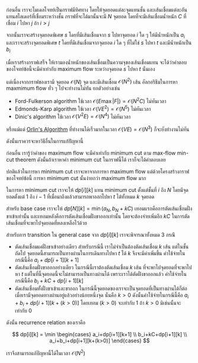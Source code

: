 ก่อนอื่น เราจะโมเดลโจทย์เป็นกราฟมีทิศทาง โดยให้จุดยอดแต่ละจุดแทนชั้น และเส้นเชื่อมแต่ละอันแทนสไลเดอร์ที่เชื่อมระหว่างชั้น กราฟที่จะได้มานั้นจะมี $N$ จุดยอด โดยที่จะมีเส้นเชื่อมน้ำหนัก $C$ ที่เชื่อม $i$ ไปหา $j$ ถ้า $i> j$ 

จากนั้นเราจะสร้างจุดยอดพิเศษ $s$ โดยที่มีเส้นเชื่อมจาก $s$ ไปหาจุดยอด $i$ ใด ๆ ให้มีน้ำหนักเป็น $a_i$ และเราจะสร้างจุดยอดพิเศษ $t$ โดยที่มีเส้นเชื่อมจากจุดยอด $i$ ใด ๆ ที่ไม่ใช่ $s$ ไปหา $t$ และมีน้ำหนักเป็น $b_i$

เมื่อเราสร้างกราฟเสร็จ ให้เรามองน้ำหนักของเส้นเชื่อมเป็นความจุของเส้นเชื่อมแทน จะได้ว่าคำตอบของโจทย์ข้อนี้จะมีค่าเท่ากับ maximum flow ระหว่างจุดยอด $s$ ไปหา $t$ นั่นเอง

แต่เนื่องจากกราฟของเรามี จุดยอด $\mathcal{O}(N)$ จุด และมีเส้นเชื่อม $\mathcal{O}(N^2)$ เส้น อัลกอริธึมในการหา maxmimum flow ทั่ว ๆ ไปจะทำงานไม่ทัน ยกตัวอย่างเช่น

- Ford-Fulkerson algorithm ใช้เวลา $\mathcal{O}(E\max|F|) = \mathcal{O}(N^2C)$ ไม่ทันเวลา
- Edmonds-Karp algorithm ใช้เวลา $\mathcal{O}(VE^2) = \mathcal{O}(N^5)$ ไม่ทันเวลา
- Dinic's algorithm ใช้เวลา $\mathcal{O}(V^2E) = \mathcal{O}(N^4)$ ไม่ทันเวลา

หรือแม้แต่ [Orlin's Algorithm](https://arxiv.org/abs/1910.04848) ที่ทำงานได้เร็วมากในเวลา $\mathcal{O}(VE) = \mathcal{O}(N^3)$ ก็จะยังทำงานไม่ทัน

ดังนั้นเราควรจะหาวิธีอื่นในการแก้ปัญหานี้ 

ก่อนอื่น เรารู้ว่าค่าของ maximum flow จะมีค่าเท่ากับ minimum cut ตาม max-flow min-cut theorem ดังนั้นถ้าเราหาค่า minimum cut ในกราฟนี้ได้ เราก็จะได้คำตอบเลย

ปกติแล้วในการหา minimum cut เราจะหาจากการหา maximum flow แต่ด้วยโครงสร้างกราฟของโจทย์ข้อนี้ การหา minimum cut นั้นง่ายกว่า maximum flow มาก

ในการหา minimum cut เราจะให้ $dp[i][k]$ แทน minimum cut ตั้งแต่ชั้นที่ $i$ ถึง $N$ โดยมีจุดยอดตั้งแต่ $1$ ถึง $i-1$ ที่เมื่อมาถึงแล้วสามารถพาออกไปหา $t$ ได้ทั้งหมด $k$ จุดยอด

สำหรับ base case เราจะให้ $dp[N][k] = \min(a_N, b_N+kC)$ เทอมแรกคือการตัดเส้นเชื่อมฝั่งขาเข้าเท่านั้น และเทอมหลังคือการตัดเส้นเชื่อมฝั่งขาออกเท่านั้น โดยจะต้องจ่ายเพิ่มอีก $kC$ ในการตัดเส้นเชื่อมที่จะพาไปจุดยอดที่หลงเหลือไว้ด้วย

สำหรับการ transition ใน general case จาก $dp[i][k]$ เราจะพิจารณาทั้งหมด 3 กรณี
- ตัดเส้นเชื่อมแค่ฝั่งขาเข้าอย่างเดียว สำหรับกรณีนี้ เราไม่จำเป็นต้องตัดเส้นเชื่อม $k$ เส้น แต่ในชั้นถัดไป จุดยอดนี้สามารถเป็นทางผ่านในการเดินทางไปหา $t$ ได้ $k$ จึงจะมีค่าเพิ่มขึ้น ค่าใช้จ่ายในกรณีนี้คือ $a_i+dp[i+1][k+1]$
- ตัดเส้นเชื่อมฝั่งขาออกอย่างเดียว ในกรณีนี้เราต้องตัดเส้นเชื่อม $k$ เส้น ที่จะพาไปจุดยอดที่จะพาไปหา $t$ แต่ในที่นี้จุดยอดนี้จะไม่สามารถเป็นทางผ่านได้ เพราะเราได้ตัดฝั่งขาออกแล้ว ค่าใช้จ่ายในกรณีนี้คือ $b_i+kC+dp[i+1][k]$
- ตัดเส้นเชื่อมทั้งฝั่งขาเข้าและขาออก ในกรณีนี้จุดยอดของเราจะเป็นจุดยอดที่เป็นทางผ่านได้ก็ต่อเมื่อเรามีจุดยอดทางผ่านอยู่แล้วอย่างน้อยหนึ่งจุด นั่นคือ $k> 0$ ดังนั้นค่าใช้จ่ายในกรณีนี้คือ $a_i+b_i+dp[i+1][k+(k>0)]$ โดยเทอม $(k>0)$ จะเท่ากับ $1$ ถ้า $k>0$ มิเช่นนั้นจะเท่ากับ $0$

ดังนั้น recurrence relation ของเราคือ

$$
dp[i][k] = \min
 \begin{cases} 
      a_i+dp[i+1][k+1] \\
      b_i+kC+dp[i+1][k] \\
      a_i+b_i+dp[i+1][k+(k>0)] 
   \end{cases}
$$

เราจึงสามารถแก้ปัญหานี้ได้ในเวลา $\mathcal{O}(N^2)$
